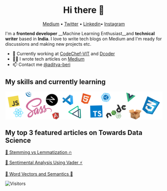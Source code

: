 <h1 align="center">Hi there 👋</h1>

<p align="center">
  <a href="https://medium.com/@beriaditya20">Medium</a> •
  <a href="https://twitter.com/Adityaberi8">Twitter</a> •
  <a href="https://www.linkedin.com/in/aditya-beri-a04386191/">Linkedin</a>•
  <a href="https://www.instagram.com/aditya.2.0.7/">Instagram</a>
</p>

I'm a __frontend developer__ __Machine Learning Enthusiast__and __technical writer__ based in __India__. I love to write tech blogs on Medium and  I'm ready for discussions and making new projects etc.

* 💼 Currently working at [CodeChef-VIT](https://www.codechefvit.com/) and [Dcoder](https://dcoder.tech/)<br/>
* ✍🏻 I wrote tech articles on [Medium](https://medium.com/@beriaditya20) <br/>
* 📫 Contact me [@aditya-beri](https://www.linkedin.com/in/aditya-beri-a04386191/)

## My skills and currently learning

<p align="center">
  <img align="center" alt="Meme Studio" src="https://github.com/aditya-beri/aditya-beri/blob/master/pack.png" />
</p>

## My top 3 featured articles on Towards Data Science

[🚀 Stemming vs Lemmatization 🔥](https://towardsdatascience.com/stemming-vs-lemmatization-2daddabcb221)

[🦄 Sentimental Analysis Using Vader ⚡️](https://towardsdatascience.com/sentimental-analysis-using-vader-a3415fef7664)

[🔧 Word Vectors and Semantics 🌈](https://towardsdatascience.com/word-vectors-and-semantics-2863e7e55417)


![Visitors](https://visitor-badge.glitch.me/badge?page_id=aditya-beri.aditya-beri)


